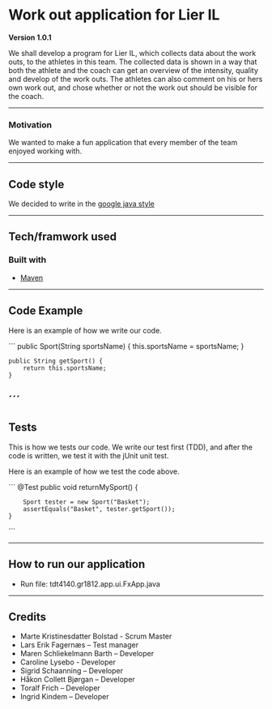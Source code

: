 # Work out application for Lier IL

**Version 1.0.1**

We shall develop a program for Lier IL, which collects data about the work outs, 
to the athletes in this team. The collected data is shown in a way that both the athlete
and the coach can get an overview of the intensity, quality and develop of the work outs.
The athletes can also comment on his or hers own work out, and chose whether or not the work out
should be visible for the coach. 

---

### Motivation

We wanted to make a fun application that every member of the team enjoyed working with. 

---

## Code style

We decided to write in the [google java style](https://google.github.io/styleguide/javaguide.html)

---

## Tech/framwork used

### Built with

* [Maven](https://maven.apache.org/)

--- 

## Code Example

Here is an example of how we write our code. 

´´´
	public Sport(String sportsName) {
		this.sportsName = sportsName;
	}
  
	public String getSport() {
		return this.sportsName; 
	}
´´´
---

## Tests

This is how we tests our code. We write our test first (TDD), and after the code is written,
we test it with the jUnit unit test. 

Here is an example of how we test the code above. 

´´´
	@Test
	public void returnMySport() {
		
		Sport tester = new Sport("Basket"); 
		assertEquals("Basket", tester.getSport());
	}
´´´

---

## How to run our application

* Run file: tdt4140.gr1812.app.ui.FxApp.java

---

## Credits

* Marte Kristinesdatter Bolstad - Scrum Master
* Lars Erik Fagernæs – Test manager 
* Maren Schliekelmann Barth – Developer
* Caroline Lysebo - Developer
* Sigrid Schaanning – Developer
* Håkon Collett Bjørgan – Developer
* Toralf Frich – Developer
* Ingrid Kindem – Developer






